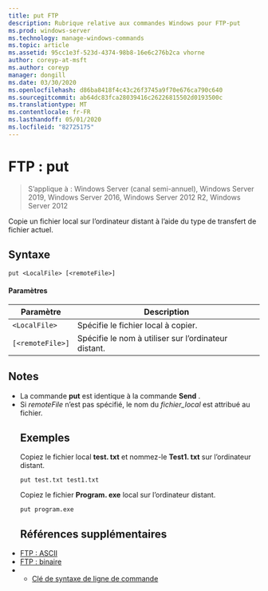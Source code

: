 ```yaml
---
title: put FTP
description: Rubrique relative aux commandes Windows pour FTP-put
ms.prod: windows-server
ms.technology: manage-windows-commands
ms.topic: article
ms.assetid: 95cc1e3f-523d-4374-98b8-16e6c276b2ca vhorne
author: coreyp-at-msft
ms.author: coreyp
manager: dongill
ms.date: 03/30/2020
ms.openlocfilehash: d86ba8418f4c43c26f3745a9f70e676ca790c640
ms.sourcegitcommit: ab64dc83fca28039416c26226815502d0193500c
ms.translationtype: MT
ms.contentlocale: fr-FR
ms.lasthandoff: 05/01/2020
ms.locfileid: "82725175"
---
```

# <a name="ftp-put"></a>FTP : put

> S’applique à : Windows Server (canal semi-annuel), Windows Server 2019, Windows Server 2016, Windows Server 2012 R2, Windows Server 2012

Copie un fichier local sur l’ordinateur distant à l’aide du type de transfert de fichier actuel.
## <a name="syntax"></a>Syntaxe
```
put <LocalFile> [<remoteFile>]
```
#### <a name="parameters"></a>Paramètres

|    Paramètre     |                    Description                    |
|------------------|---------------------------------------------------|
|   `<LocalFile>`  |         Spécifie le fichier local à copier.         |
| `[<remoteFile>]` | Spécifie le nom à utiliser sur l’ordinateur distant. |

## <a name="remarks"></a>Notes 
- La commande **put** est identique à la commande **Send** .
- Si *remoteFile* n’est pas spécifié, le nom du *fichier_local* est attribué au fichier.
  ## <a name="examples"></a>Exemples
  Copiez le fichier local **test. txt** et nommez-le **Test1. txt** sur l’ordinateur distant.
  ```
  put test.txt test1.txt
  ```
  Copiez le fichier **Program. exe** local sur l’ordinateur distant.
  ```
  put program.exe
  ```
  ## <a name="additional-references"></a>Références supplémentaires
- [FTP : ASCII](ftp-ascii.md)
- [FTP : binaire](ftp-binary.md)
- - [Clé de syntaxe de ligne de commande](command-line-syntax-key.md)
